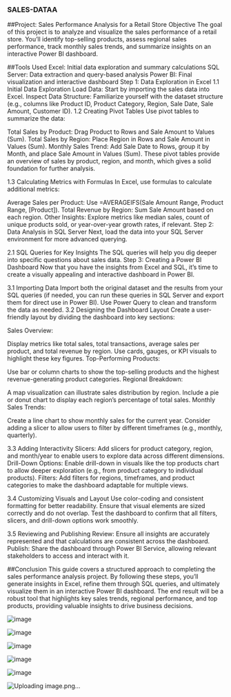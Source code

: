 ### SALES-DATAA
##Project: Sales Performance Analysis for a Retail Store
Objective
The goal of this project is to analyze and visualize the sales performance of a retail store. You’ll identify top-selling products, assess regional sales performance, track monthly sales trends, and summarize insights on an interactive Power BI dashboard.

##Tools Used
Excel: Initial data exploration and summary calculations
SQL Server: Data extraction and query-based analysis
Power BI: Final visualization and interactive dashboard
Step 1: Data Exploration in Excel
1.1 Initial Data Exploration
Load Data: Start by importing the sales data into Excel.
Inspect Data Structure: Familiarize yourself with the dataset structure (e.g., columns like Product ID, Product Category, Region, Sale Date, Sale Amount, Customer ID).
1.2 Creating Pivot Tables
Use pivot tables to summarize the data:

Total Sales by Product: Drag Product to Rows and Sale Amount to Values (Sum).
Total Sales by Region: Place Region in Rows and Sale Amount in Values (Sum).
Monthly Sales Trend: Add Sale Date to Rows, group it by Month, and place Sale Amount in Values (Sum).
These pivot tables provide an overview of sales by product, region, and month, which gives a solid foundation for further analysis.

1.3 Calculating Metrics with Formulas
In Excel, use formulas to calculate additional metrics:

Average Sales per Product: Use =AVERAGEIFS(Sale Amount Range, Product Range, [Product]).
Total Revenue by Region: Sum Sale Amount based on each region.
Other Insights: Explore metrics like median sales, count of unique products sold, or year-over-year growth rates, if relevant.
Step 2: Data Analysis in SQL Server
Next, load the data into your SQL Server environment for more advanced querying.

2.1 SQL Queries for Key Insights
The SQL queries will help you dig deeper into specific questions about sales data.
Step 3: Creating a Power BI Dashboard
Now that you have the insights from Excel and SQL, it’s time to create a visually appealing and interactive dashboard in Power BI.

3.1 Importing Data
Import both the original dataset and the results from your SQL queries (if needed, you can run these queries in SQL Server and export them for direct use in Power BI).
Use Power Query to clean and transform the data as needed.
3.2 Designing the Dashboard Layout
Create a user-friendly layout by dividing the dashboard into key sections:

Sales Overview:

Display metrics like total sales, total transactions, average sales per product, and total revenue by region.
Use cards, gauges, or KPI visuals to highlight these key figures.
Top-Performing Products:

Use bar or column charts to show the top-selling products and the highest revenue-generating product categories.
Regional Breakdown:

A map visualization can illustrate sales distribution by region.
Include a pie or donut chart to display each region’s percentage of total sales.
Monthly Sales Trends:

Create a line chart to show monthly sales for the current year.
Consider adding a slicer to allow users to filter by different timeframes (e.g., monthly, quarterly).

3.3 Adding Interactivity
Slicers: Add slicers for product category, region, and month/year to enable users to explore data across different dimensions.
Drill-Down Options: Enable drill-down in visuals like the top products chart to allow deeper exploration (e.g., from product category to individual products).
Filters: Add filters for regions, timeframes, and product categories to make the dashboard adaptable for multiple views.

3.4 Customizing Visuals and Layout
Use color-coding and consistent formatting for better readability.
Ensure that visual elements are sized correctly and do not overlap.
Test the dashboard to confirm that all filters, slicers, and drill-down options work smoothly.

3.5 Reviewing and Publishing
Review: Ensure all insights are accurately represented and that calculations are consistent across the dashboard.
Publish: Share the dashboard through Power BI Service, allowing relevant stakeholders to access and interact with it.

##Conclusion
This guide covers a structured approach to completing the sales performance analysis project. By following these steps, you’ll generate insights in Excel, refine them through SQL queries, and ultimately visualize them in an interactive Power BI dashboard. The end result will be a robust tool that highlights key sales trends, regional performance, and top products, providing valuable insights to drive business decisions.

![image](https://github.com/user-attachments/assets/a6b3af6d-3813-4c0e-b77c-b552425f1810)

![image](https://github.com/user-attachments/assets/ffbe62ef-1b22-4969-af1f-50fc16632507)

![image](https://github.com/user-attachments/assets/a311434f-a3dd-40ca-a755-42c3efd8d47d)

![image](https://github.com/user-attachments/assets/411e6295-b639-4635-b9c0-fc19e51913cb)

![image](https://github.com/user-attachments/assets/a82bd98f-12c5-43f2-b047-0a5b10c94d86)

![Uploading image.png…]()




